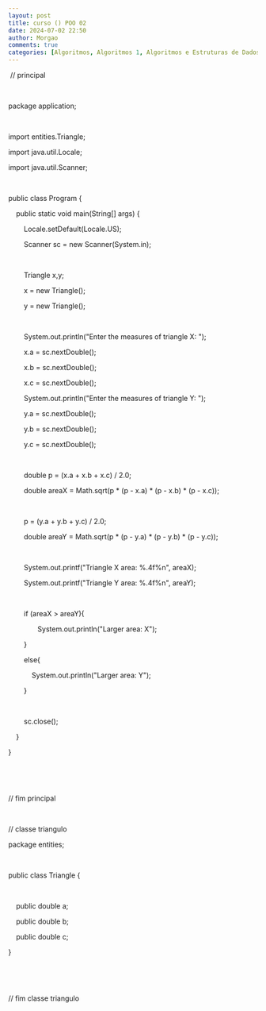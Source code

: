 ```yaml
---
layout: post
title: curso () POO 02
date: 2024-07-02 22:50
author: Morgao
comments: true
categories: [Algoritmos, Algoritmos 1, Algoritmos e Estruturas de Dados, JAVA, Linguagem JAVA, POO, Programação, Programação Orientada a Objetos]
---
```

<p>&nbsp;// principal</p><p><br /></p><p>package application;</p><p><br /></p><p>import entities.Triangle;</p><p>import java.util.Locale;</p><p>import java.util.Scanner;</p><p><br /></p><p>public class Program {</p><p>&nbsp; &nbsp; public static void main(String[] args) {&nbsp; &nbsp; &nbsp; &nbsp;&nbsp;</p><p>&nbsp; &nbsp; &nbsp; &nbsp; Locale.setDefault(Locale.US);</p><p>&nbsp; &nbsp; &nbsp; &nbsp; Scanner sc = new Scanner(System.in);</p><p>&nbsp; &nbsp; &nbsp; &nbsp;&nbsp;</p><p>&nbsp; &nbsp; &nbsp; &nbsp; Triangle x,y;</p><p>&nbsp; &nbsp; &nbsp; &nbsp; x = new Triangle();</p><p>&nbsp; &nbsp; &nbsp; &nbsp; y = new Triangle();</p><p>&nbsp; &nbsp; &nbsp; &nbsp;&nbsp;</p><p>&nbsp; &nbsp; &nbsp; &nbsp; System.out.println("Enter the measures of triangle X: ");&nbsp;</p><p>&nbsp; &nbsp; &nbsp; &nbsp; x.a = sc.nextDouble();</p><p>&nbsp; &nbsp; &nbsp; &nbsp; x.b = sc.nextDouble();</p><p>&nbsp; &nbsp; &nbsp; &nbsp; x.c = sc.nextDouble();</p><p>&nbsp; &nbsp; &nbsp; &nbsp; System.out.println("Enter the measures of triangle Y: ");</p><p>&nbsp; &nbsp; &nbsp; &nbsp; y.a = sc.nextDouble();</p><p>&nbsp; &nbsp; &nbsp; &nbsp; y.b = sc.nextDouble();</p><p>&nbsp; &nbsp; &nbsp; &nbsp; y.c = sc.nextDouble();</p><p>&nbsp; &nbsp; &nbsp;&nbsp;</p><p>&nbsp; &nbsp; &nbsp; &nbsp; double p = (x.a + x.b + x.c) / 2.0;</p><p>&nbsp; &nbsp; &nbsp; &nbsp; double areaX = Math.sqrt(p * (p - x.a) * (p - x.b) * (p - x.c));</p><p>&nbsp; &nbsp; &nbsp; &nbsp;&nbsp;</p><p>&nbsp; &nbsp; &nbsp; &nbsp; p = (y.a + y.b + y.c) / 2.0;</p><p>&nbsp; &nbsp; &nbsp; &nbsp; double areaY = Math.sqrt(p * (p - y.a) * (p - y.b) * (p - y.c));</p><p>&nbsp; &nbsp; &nbsp; &nbsp;&nbsp;</p><p>&nbsp; &nbsp; &nbsp; &nbsp; System.out.printf("Triangle X area: %.4f%n", areaX);</p><p>&nbsp; &nbsp; &nbsp; &nbsp; System.out.printf("Triangle Y area: %.4f%n", areaY);</p><p>&nbsp; &nbsp; &nbsp; &nbsp;&nbsp;</p><p>&nbsp; &nbsp; &nbsp; &nbsp; if (areaX &gt; areaY){</p><p>&nbsp; &nbsp; &nbsp; &nbsp; &nbsp; &nbsp; &nbsp; &nbsp;System.out.println("Larger area: X");</p><p>&nbsp; &nbsp; &nbsp; &nbsp; }</p><p>&nbsp; &nbsp; &nbsp; &nbsp; else{</p><p>&nbsp; &nbsp; &nbsp; &nbsp; &nbsp; &nbsp; System.out.println("Larger area: Y");</p><p>&nbsp; &nbsp; &nbsp; &nbsp; }</p><p>&nbsp; &nbsp; &nbsp; &nbsp;&nbsp;</p><p>&nbsp; &nbsp; &nbsp; &nbsp; sc.close();</p><p>&nbsp; &nbsp; }</p><p>}</p><p><br /></p><p><br /></p><p>// fim principal</p><p><br /></p><p>// classe triangulo</p><p>package entities;</p><p><br /></p><p>public class Triangle {</p><p>&nbsp; &nbsp;&nbsp;</p><p>&nbsp; &nbsp; public double a;</p><p>&nbsp; &nbsp; public double b;</p><p>&nbsp; &nbsp; public double c;&nbsp; &nbsp; &nbsp;&nbsp;</p><p>}</p><p><br /></p><p><br /></p><p>// fim classe triangulo</p>
